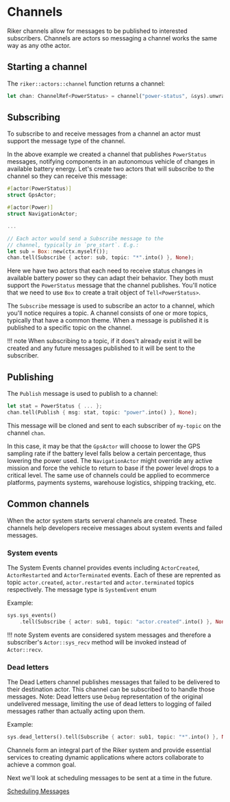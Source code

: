 # Channels

Riker channels allow for messages to be published to interested subscribers. Channels are actors so messaging a channel works the same way as any othe actor.

## Starting a channel

The `riker::actors::channel` function returns a channel:

```rust
let chan: ChannelRef<PowerStatus> = channel("power-status", &sys).unwrap();
```

## Subscribing

To subscribe to and receive messages from a channel an actor must support the message type of the channel.

In the above example we created a channel that publishes `PowerStatus` messages, notifying components in an autonomous vehicle of changes in available battery energy. Let's create two actors that will subscribe to the channel so they can receive this message:

```rust
#[actor(PowerStatus)]
struct GpsActor;

#[actor(Power)]
struct NavigationActor;

...

// Each actor would send a Subscribe message to the
// channel, typically in `pre_start`. E.g.:
let sub = Box::new(ctx.myself());
chan.tell(Subscribe { actor: sub, topic: "*".into() }, None);

```

Here we have two actors that each need to receive status changes in available battery power so they can adapt their behavior. They both must support the `PowerStatus` message that the channel publishes. You'll notice that we need to use `Box` to create a trait object of `Tell<PowerStatus>`.

The `Subscribe` message is used to subscribe an actor to a channel, which you'll notice requires a topic. A channel consists of one or more topics, typically that have a common theme. When a message is published it is published to a specific topic on the channel.

!!! note
    When subscribing to a topic, if it does't already exist it will be created and any future messages published to it will be sent to the subscriber.

## Publishing

The `Publish` message is used to publish to a channel:

```rust
let stat = PowerStatus { ... };
chan.tell(Publish { msg: stat, topic: "power".into() }, None);
```

This message will be cloned and sent to each subscriber of `my-topic` on the channel `chan`.

In this case, it may be that the `GpsActor` will choose to lower the GPS sampling rate if the battery level falls below a certain percentage, thus lowering the power used. The `NavigationActor` might override any active mission and force the vehicle to return to base if the power level drops to a critical level. The same use of channels could be applied to ecommerce platforms, payments systems, warehouse logistics, shipping tracking, etc.

## Common channels

When the actor system starts serveral channels are created. These channels help developers receive messages about system events and failed messages.

### System events

The System Events channel provides events including `ActorCreated`, `ActorRestarted` and `ActorTerminated` events. Each of these are reprented as topic `actor.created`, `actor.restarted` and `actor.terminated` topics respectively. The message type is `SystemEvent` enum

Example:

```rust
sys.sys_events()
    .tell(Subscribe { actor: sub1, topic: "actor.created".into() }, None);
```

!!! note
    System events are considered system messages and therefore a subscriber's `Actor::sys_recv` method will be invoked instead of `Actor::recv`.

### Dead letters

The Dead Letters channel publishes messages that failed to be delivered to their destination actor. This channel can be subscribed to to handle those messages. Note: Dead letters use `Debug` representation of the original undelivered message, limiting the use of dead letters to logging of failed messages rather than actually acting upon them.

Example:

```rust
sys.dead_letters().tell(Subscribe { actor: sub1, topic: "*".into() }, None);
```

Channels form an integral part of the Riker system and provide essential services to creating dynamic applications where actors collaborate to achieve a common goal.

Next we'll look at scheduling messages to be sent at a time in the future.

[Scheduling Messages](scheduling.md)
